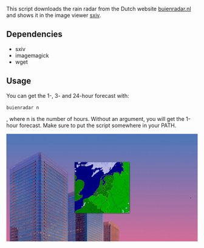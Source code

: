 This script downloads the rain radar from the Dutch website [buienradar.nl](buienradar.nl) and shows it in the image viewer [sxiv](https://github.com/muennich/sxiv).

## Dependencies
- sxiv
- imagemagick
- wget

## Usage

You can get the 1-, 3- and 24-hour forecast with:

```
buienradar n
```

, where n is the number of hours. Without an argument, you will get the 1-hour forecast. Make sure to put the script somewhere in your PATH.

![](demo.gif)
